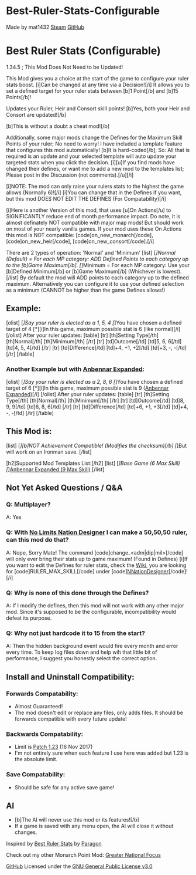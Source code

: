 # Best-Ruler-Stats-Configurable

Made by mat1432 [Steam](https://steamcommunity.com/id/mat1432/) [GitHub](https://github.com/mat1432)

# Best Ruler Stats (Configurable)
1.34.5 ; This Mod Does Not Need to be Updated!

This Mod gives you a choice at the start of the game to configure your ruler stats boost. [i]Can be changed at any time via a Decision![/i]
It allows you to set a defined target for your ruler stats between [b]1 Point[/b] and [b]15 Points[/b]!

Updates your Ruler, Heir and Consort skill points! [b]Yes, both your Heir and Consort are updated![/b]

[b]This is without a doubt a cheat mod![/b]

Additionally, some major mods change the Defines for the Maximum Skill Points of your ruler; No need to worry!
I have included a template feature that configures this mod automatically! [b]It is hard-coded[/b]; So:
All that is required is an update and your selected template will auto update your targeted stats when you click the decision.
[i][u]If you find mods have changed their defines, or want me to add a new mod to the templates list; Please post in the Discussion (not comments).[/u][/i]

[i]NOTE: The mod can only raise your rulers stats to the highest the game allows (Normally 6)![/i]
[i]You can change that in the Defines if you want, but this mod DOES NOT EDIT THE DEFINES (For Compatability)[/i]

[i]Here is another Version of this mod, that uses [u]On Actions[/u] to SIGNIFICANTLY reduce end of month performance impact.
Do note, it is almost definately NOT compatible with major map mods! But should work on most of your nearly vanilla games.
If your mod uses these On Actions this mod is NOT compatible: [code]on_new_monarch[/code], [code]on_new_heir[/code], [code]on_new_consort[/code].[/i]

There are 2 types of operation: 'Normal' and 'Minimum'
[list]
    [*]Normal (Default) = For each MP category: ADD Defined Points to each category up to the [b]Game Maximum[/b].
    [*]Minimum = For each MP category: Use your [b]Defined Minimum[/b] or [b]Game Maximum[/b] (Whichever is lowest).
[/list]
By default the mod will ADD points to each category up to the defined maximum.
Alternatively you can configure it to use your defined selection as a minimum (CANNOT be higher than the game Defines allows!)

## Example:
[olist]
    [*]Say your ruler is elected as a 1, 5, 4
    [*]You have chosen a defined target of 4
    [*][i]In this game, maximum possible stat is 6 (like normal)[/i]
[/olist]
After your ruler updates:
[table]
    [tr]
        [th]Setting Type[/th]
        [th]Normal[/th]
        [th]Minimum[/th]
    [/tr]
    [tr]
        [td]Outcome[/td]
        [td]5, 6, 6[/td]
        [td]4, 5, 4[/td]
    [/tr]
    [tr]
        [td]Difference[/td]
        [td]+4, +1, +2[/td]
        [td]+3, -, -[/td]
    [/tr]
[/table]
### Another Example but with [Anbennar Expanded](https://steamcommunity.com/sharedfiles/filedetails/?id=2422633137):
[olist]
    [*]Say your ruler is elected as a 2, 8, 6
    [*]You have chosen a defined target of 6
    [*][i]In this game, maximum possible stat is 9 ([Anbennar Expanded](https://steamcommunity.com/sharedfiles/filedetails/?id=2422633137))[/i]
[/olist]
After your ruler updates:
[table]
    [tr]
        [th]Setting Type[/th]
        [th]Normal[/th]
        [th]Minimum[/th]
    [/tr]
    [tr]
        [td]Outcome[/td]
        [td]8, 9, 9[/td]
        [td]6, 8, 6[/td]
    [/tr]
    [tr]
        [td]Difference[/td]
        [td]+6, +1, +3[/td]
        [td]+4, -, -[/td]
    [/tr]
[/table]

## This Mod is:
[list]
    [*][b]NOT Achievement Compatible! (Modifies the checksum)[/b]
    [*]But will work on an Ironman save.
[/list]

[h2]Supported Mod Templates List:[/h2]
[list]
    [*]Base Game (6 Max Skill)
    [*][Anbennar Expanded (9 Max Skill)](https://steamcommunity.com/sharedfiles/filedetails/?id=2422633137)
[/list]

## Not Yet Asked Questions / Q&A
### Q: Multiplayer?
A: Yes
### Q: With [No Limits Nation Designer](https://steamcommunity.com/sharedfiles/filedetails/?id=1528959434) I can make a 50,50,50 ruler, can this mod do that?
A: Nope, Sorry Mate! The command [code]change_<adm|dip|mil>[/code] will only ever bring their stats up to game maximum! (Found in Defines)
[i]If you want to edit the Defines for ruler stats, check the [Wiki](https://eu4.paradoxwikis.com/Defines), you are looking for [code]RULER_MAX_SKILL[/code] under [code][NNationDesigner](https://eu4.paradoxwikis.com/Defines#NNationDesigner)[/code]![/i]
### Q: Why is none of this done through the Defines?
A: If I modify the defines, then this mod will not work with any other major mod. Since it's supposed to be the configurable, incompatibility would defeat its purpose.
### Q: Why not just hardcode it to 15 from the start?
A: Then the hidden background event would fire every month and error every time. To keep log files down and help wih that little bit of performance, I suggest you honestly select the correct option.

## Install and Uninstall Compatibility:
### Forwards Compatability:
- Almost Guaranteed!
- The mod doesn't edit or replace any files, only adds files. It should be forwards compatible with every future update!
### Backwards Compatability:
- Limit is [Patch 1.23](https://eu4.paradoxwikis.com/Patch_1.23) (16 Nov 2017)
- I'm not entirely sure when each feature I use here was added but 1.23 is the absolute limit.
### Save Compatability:
- Should be safe for any active save game!

## AI
- [b]The AI will never use this mod or its features![/b]
- If a game is saved with any menu open, the AI will close it without changes.

Inspired by [Best Ruler Stats](https://steamcommunity.com/sharedfiles/filedetails/?id=625725145) by [Paragon](https://steamcommunity.com/id/paragonnnnnnn)

Check out my other Monarch Point Mod: [Greater National Focus](https://steamcommunity.com/sharedfiles/filedetails/?id=2905801426)

[GitHub](https://github.com/mat1432/Best-Ruler-Stats-Configurable)
Licensed under the [GNU General Public License v3.0](https://github.com/mat1432/Best-Ruler-Stats-Configurable/blob/main/LICENSE)
